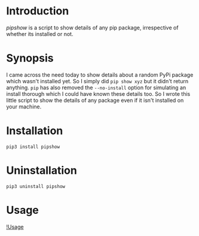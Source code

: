 # Introduction
*pipshow* is a script to show details of any pip package, irrespective of whether its installed or not.

# Synopsis

I came across the need today to show details about a random PyPi package which wasn't installed yet. So I simply did `pip show xyz` but it didn't return anything. `pip` has also removed the `--no-install` option for simulating an install thorough which I could have known these details too. So I wrote this little script to show the details of any package even if it isn't installed on your machine.

# Installation
```
pip3 install pipshow
```

# Uninstallation
```pip3 uninstall pipshow```

# Usage

[!Usage](https://github.com/prahladyeri/pipshow/blob/master/screenshot.png?raw=true)